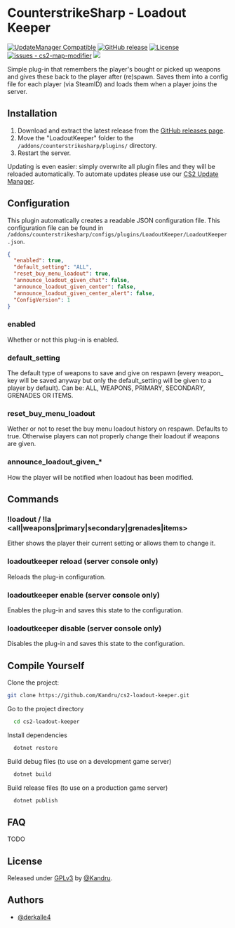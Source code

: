 # CounterstrikeSharp - Loadout Keeper

[![UpdateManager Compatible](https://img.shields.io/badge/CS2-UpdateManager-darkgreen)](https://github.com/Kandru/cs2-update-manager/)
[![GitHub release](https://img.shields.io/github/release/Kandru/cs2-loadout-keeper?include_prereleases=&sort=semver&color=blue)](https://github.com/Kandru/cs2-loadout-keeper/releases/)
[![License](https://img.shields.io/badge/License-GPLv3-blue)](#license)
[![issues - cs2-map-modifier](https://img.shields.io/github/issues/Kandru/cs2-loadout-keeper)](https://github.com/Kandru/cs2-loadout-keeper/issues)
[![](https://www.paypalobjects.com/en_US/i/btn/btn_donateCC_LG.gif)](https://www.paypal.com/donate/?hosted_button_id=C2AVYKGVP9TRG)

Simple plug-in that remembers the player's bought or picked up weapons and gives these back to the player after (re)spawn. Saves them into a config file for each player (via SteamID) and loads them when a player joins the server.

## Installation

1. Download and extract the latest release from the [GitHub releases page](https://github.com/Kandru/cs2-loadout-keeper/releases/).
2. Move the "LoadoutKeeper" folder to the `/addons/counterstrikesharp/plugins/` directory.
3. Restart the server.

Updating is even easier: simply overwrite all plugin files and they will be reloaded automatically. To automate updates please use our [CS2 Update Manager](https://github.com/Kandru/cs2-update-manager/).


## Configuration

This plugin automatically creates a readable JSON configuration file. This configuration file can be found in `/addons/counterstrikesharp/configs/plugins/LoadoutKeeper/LoadoutKeeper.json`.

```json
{
  "enabled": true,
  "default_setting": "ALL",
  "reset_buy_menu_loadout": true,
  "announce_loadout_given_chat": false,
  "announce_loadout_given_center": false,
  "announce_loadout_given_center_alert": false,
  "ConfigVersion": 1
}
```

### enabled

Whether or not this plug-in is enabled.

### default_setting

The default type of weapons to save and give on respawn (every weapon_ key will be saved anyway but only the default_setting will be given to a player by default). Can be: ALL, WEAPONS, PRIMARY, SECONDARY, GRENADES OR ITEMS.

### reset_buy_menu_loadout

Wether or not to reset the buy menu loadout history on respawn. Defaults to true. Otherwise players can not properly change their loadout if weapons are given.

### announce_loadout_given_*

How the player will be notified when loadout has been modified.

## Commands

### !loadout / !la <all|weapons|primary|secondary|grenades|items>

Either shows the player their current setting or allows them to change it.

### loadoutkeeper reload (server console only)

Reloads the plug-in configuration.

### loadoutkeeper enable (server console only)

Enables the plug-in and saves this state to the configuration.

### loadoutkeeper disable (server console only)

Disables the plug-in and saves this state to the configuration.

## Compile Yourself

Clone the project:

```bash
git clone https://github.com/Kandru/cs2-loadout-keeper.git
```

Go to the project directory

```bash
  cd cs2-loadout-keeper
```

Install dependencies

```bash
  dotnet restore
```

Build debug files (to use on a development game server)

```bash
  dotnet build
```

Build release files (to use on a production game server)

```bash
  dotnet publish
```

## FAQ

TODO

## License

Released under [GPLv3](/LICENSE) by [@Kandru](https://github.com/Kandru).

## Authors

- [@derkalle4](https://www.github.com/derkalle4)
